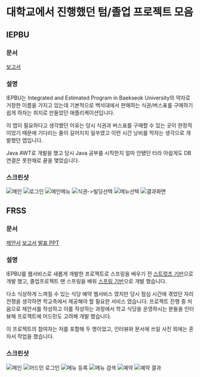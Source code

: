 대학교에서 진행했던 텀/졸업 프로젝트 모음
===================

IEPBU
--------------------------------

### 문서
[보고서](resources/document/iepbu/iepbu-final-v1.0.hwp)

### 설명
IEPBU는 Integrated and Estimated Program in Baekseok University의 약자로 거창한 이름을 가지고 있는데 기본적으로 백석대에서 판매하는 식권/버스표를 구매하기 쉽게 하자는 취지로 만들었던 애플리케이션입니다.

이 앱이 필요하다고 생각했던 이유는 당시 식권과 버스표를 구매할 수 있는 곳이 한정적이었기 때문에 기다리는 줄이 길어지지 일쑤였고 이런 시간 낭비를 막자는 생각으로 개발했던 앱입니다.

Java AWT로 개발을 했고 당시 Java 공부를 시작한지 얼마 안됐던 터라 아쉽게도 DB 연결은 못한채로 끝을 맺었습니다.

### 스크린샷
![메인](resources/screenshot/iepbu/main.png?raw=true)
![로그인](resources/screenshot/iepbu/login.png?raw=true)
![메인메뉴](resources/screenshot/iepbu/nav.png?raw=true)
![식권->빌딩선택](resources/screenshot/iepbu/building.png?raw=true)
![메뉴선택](resources/screenshot/iepbu/menu.png?raw=true)
![결과화면](resources/screenshot/iepbu/result.png?raw=true)

FRSS
--------------------------------

### 문서
[제안서](resources/document/cafeteria/cafeteria-proposal-v2.hwp)
[보고서](resources/document/cafeteria/cafeteria-final-report-v1.1.hwp)
[발표 PPT](resources/document/cafeteria/cafeteria-final-presentation.pptx)

### 설명
IEPBU를 웹서비스로 새롭게 개발한 프로젝트로 스프링을 배우기 전 [스트럿츠 기반](cafeteria-struts)으로 개발 했고, 졸업프로젝트 땐 스프링을 배워 [스프링 기반](cafeteria-spring)으로 개발 했습니다.

다소 식상하게 느껴질 수 있는 식당 예약 웹서비스 였지만 당시 점심 시간에 겪었던 자리 전쟁을 생각하면 학교측에서 제공해야 할 필요한 서비스 였습니다. 프로젝트 진행 중 처음으로 제안서를 작성하고 이를 작성하는 과정에서 학교 식당을 운영하시는 분들을 인터뷰해 프로젝트에 어드민도 고려해 개발 했습니다.

이 프로젝트의 참여자는 저를 포함해 두 명이었고, 인터뷰와 문서에 쓰일 사진 외에는 혼자서 작업을 했습니다.

### 스크린샷
![메인](resources/screenshot/cafeteria/main.png?raw=true)
![어드민 로그인](resources/screenshot/cafeteria/admin-login.png?raw=true)
![메뉴 등록](resources/screenshot/cafeteria/register-menu.png?raw=true)
![메뉴 검색](resources/screenshot/cafeteria/search-menu.png?raw=true)
![예약](resources/screenshot/cafeteria/reservation.png?raw=true)
![예약 결과](resources/screenshot/cafeteria/reservation-list.png?raw=true)
